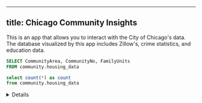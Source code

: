 
---
title: Chicago Community Insights
---
This is an app that allows you to interact with the City of Chicago's data. The database visualized by this app includes Zillow's, crime statistics, and education data. 


```sql communities
SELECT CommunityArea, CommunityNo, FamilyUnits
FROM community.housing_data
```


<AreaMap
  data={communities}
  geoJsonUrl="/static/chicago.geojson"
  geoId=area_num_1
  areaCol=CommunityNo
  value=FamilyUnits
/>


```sql description
select count(*) as count 
from community.housing_data
```

<Details title='About this data'>
This dataset includes information about <Value data={description} column=count/> communities in Chicago.

    <Details title='Zillow'>
     Information about Zillow's data.
    </Details>
    <Details title='Crime'>
    Information about crime data.
    </Details>
     <Details title='Education'>
     Information about education data.
    </Details>

 </Details>
